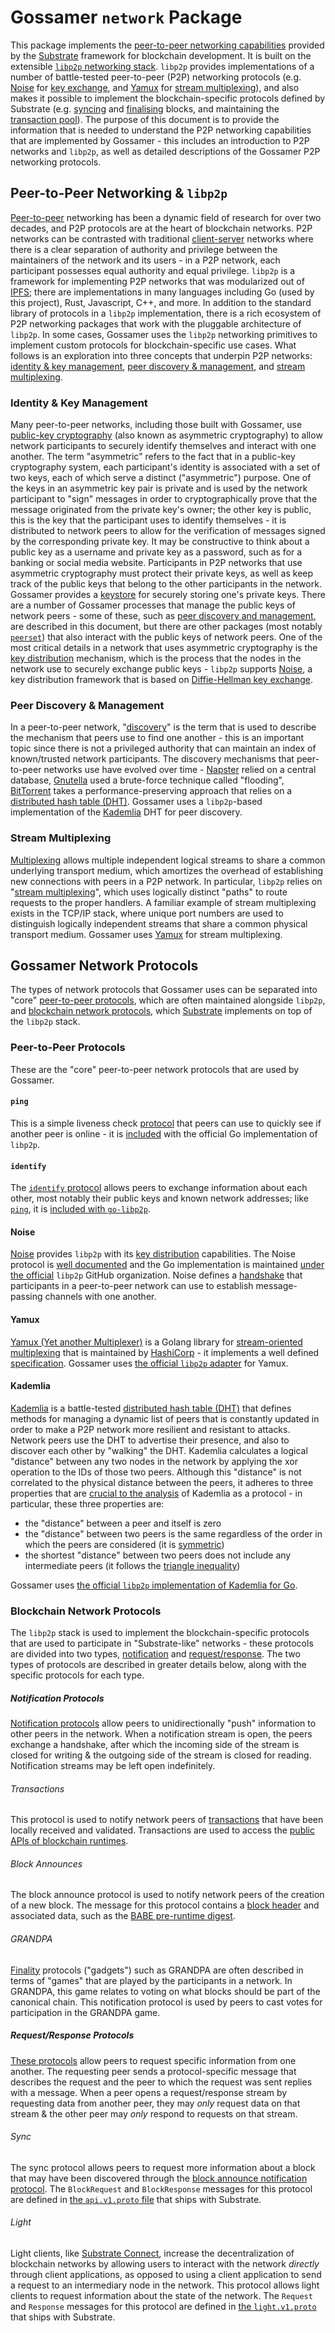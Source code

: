 # Gossamer `network` Package

This package implements the [peer-to-peer networking capabilities](https://crates.parity.io/sc_network/index.html)
provided by the [Substrate](https://docs.substrate.io/) framework for blockchain development. It is built on the
extensible [`libp2p` networking stack](https://docs.libp2p.io/introduction/what-is-libp2p/). `libp2p` provides
implementations of a number of battle-tested peer-to-peer (P2P) networking protocols (e.g. [Noise](#noise) for
[key exchange](#identities--key-management), and [Yamux](#yamux) for [stream multiplexing](#stream-multiplexing)), and
also makes it possible to implement the blockchain-specific protocols defined by Substrate (e.g. [syncing](#sync) and
[finalising](#GRANDPA) blocks, and maintaining the [transaction pool](#transactions)). The purpose of this document is
to provide the information that is needed to understand the P2P networking capabilities that are implemented by
Gossamer - this includes an introduction to P2P networks and `libp2p`, as well as detailed descriptions of the Gossamer
P2P networking protocols.

## Peer-to-Peer Networking & `libp2p`

[Peer-to-peer](https://en.wikipedia.org/wiki/Peer-to-peer) networking has been a dynamic field of research for over two
decades, and P2P protocols are at the heart of blockchain networks. P2P networks can be contrasted with traditional
[client-server](https://en.wikipedia.org/wiki/Client%E2%80%93server_model) networks where there is a clear separation of
authority and privilege between the maintainers of the network and its users - in a P2P network, each participant
possesses equal authority and equal privilege. `libp2p` is a framework for implementing P2P networks that was
modularized out of [IPFS](https://ipfs.io/); there are implementations in many languages including Go (used by this
project), Rust, Javascript, C++, and more. In addition to the standard library of protocols in a `libp2p`
implementation, there is a rich ecosystem of P2P networking packages that work with the pluggable architecture of
`libp2p`. In some cases, Gossamer uses the `libp2p` networking primitives to implement custom protocols for
blockchain-specific use cases. What follows is an exploration into three concepts that underpin P2P networks:
[identity & key management](#identity--key-management), [peer discovery & management](#peer-discovery--management), and
[stream multiplexing](#stream-multiplexing).

### Identity & Key Management

Many peer-to-peer networks, including those built with Gossamer, use
[public-key cryptography](https://en.wikipedia.org/wiki/Public-key_cryptography) (also known as asymmetric cryptography)
to allow network participants to securely identify themselves and interact with one another. The term "asymmetric"
refers to the fact that in a public-key cryptography system, each participant's identity is associated with a set of two
keys, each of which serve a distinct ("asymmetric") purpose. One of the keys in an asymmetric key pair is private and is
used by the network participant to "sign" messages in order to cryptographically prove that the message originated from
the private key's owner; the other key is public, this is the key that the participant uses to identify themselves - it
is distributed to network peers to allow for the verification of messages signed by the corresponding private key. It
may be constructive to think about a public key as a username and private key as a password, such as for a banking or
social media website. Participants in P2P networks that use asymmetric cryptography must protect their private keys, as
well as keep track of the public keys that belong to the other participants in the network. Gossamer provides a
[keystore](../../lib/keystore) for securely storing one's private keys. There are a number of Gossamer processes that
manage the public keys of network peers - some of these, such as
[peer discovery and management](#peer-discovery--management), are described in this document, but there are other
packages (most notably [`peerset`](../peerset)) that also interact with the public keys of network peers. One of the
most critical details in a network that uses asymmetric cryptography is the
[key distribution](https://en.wikipedia.org/wiki/Key_distribution) mechanism, which is the process that the nodes in the
network use to securely exchange public keys - `libp2p` supports [Noise](#noise), a key distribution framework that is
based on [Diffie-Hellman key exchange](https://en.wikipedia.org/wiki/Diffie%E2%80%93Hellman_key_exchange).

### Peer Discovery & Management

In a peer-to-peer network, "[discovery](https://docs.libp2p.io/concepts/publish-subscribe/#discovery)" is the term that
is used to describe the mechanism that peers use to find one another - this is an important topic since there is not a
privileged authority that can maintain an index of known/trusted network participants. The discovery mechanisms that
peer-to-peer networks use have evolved over time - [Napster](https://en.wikipedia.org/wiki/Napster) relied on a central
database, [Gnutella](https://en.wikipedia.org/wiki/Gnutella) used a brute-force technique called "flooding",
[BitTorrent](https://en.wikipedia.org/wiki/BitTorrent) takes a performance-preserving approach that relies on a
[distributed hash table (DHT)](https://en.wikipedia.org/wiki/Distributed_hash_table). Gossamer uses a `libp2p`-based
implementation of the [Kademlia](#kademlia) DHT for peer discovery.

### Stream Multiplexing

[Multiplexing](https://en.wikipedia.org/wiki/Multiplexing) allows multiple independent logical streams to share a common
underlying transport medium, which amortizes the overhead of establishing new connections with peers in a P2P network.
In particular, `libp2p` relies on "[stream multiplexing](https://docs.libp2p.io/concepts/stream-multiplexing/)", which
uses logically distinct "paths" to route requests to the proper handlers. A familiar example of stream multiplexing
exists in the TCP/IP stack, where unique port numbers are used to distinguish logically independent streams that share a
common physical transport medium. Gossamer uses [Yamux](#yamux) for stream multiplexing.

## Gossamer Network Protocols

The types of network protocols that Gossamer uses can be separated into "core"
[peer-to-peer protocols](#peer-to-peer-protocols), which are often maintained alongside `libp2p`, and
[blockchain network protocols](#blockchain-network-protocols), which
[Substrate](https://crates.parity.io/sc_network/index.html) implements on top of the `libp2p` stack.

### Peer-to-Peer Protocols

These are the "core" peer-to-peer network protocols that are used by Gossamer.

#### `ping`

This is a simple liveness check [protocol](https://docs.libp2p.io/concepts/protocols/#ping) that peers can use to
quickly see if another peer is online - it is
[included](https://github.com/libp2p/go-libp2p/tree/master/p2p/protocol/ping) with the official Go implementation of
`libp2p`.

#### `identify`

The [`identify` protocol](https://docs.libp2p.io/concepts/protocols/#identify) allows peers to exchange information
about each other, most notably their public keys and known network addresses; like [`ping`](#ping), it is
[included with `go-libp2p`](https://github.com/libp2p/go-libp2p/tree/master/p2p/protocol/identify).

#### Noise

[Noise](http://noiseprotocol.org/) provides `libp2p` with its [key distribution](#identity--key-management)
capabilities. The Noise protocol is [well documented](https://github.com/libp2p/specs/blob/master/noise/README.md) and
the Go implementation is maintained [under the official](https://github.com/libp2p/go-libp2p-noise) `libp2p` GitHub
organization. Noise defines a
[handshake](https://github.com/libp2p/specs/blob/master/noise/README.md#the-noise-handshake) that participants in a
peer-to-peer network can use to establish message-passing channels with one another.

#### Yamux

[Yamux (Yet another Multiplexer)](https://github.com/hashicorp/yamux) is a Golang library for
[stream-oriented multiplexing](#stream-multiplexing) that is maintained by [HashiCorp](https://www.hashicorp.com/) - it
implements a well defined [specification](https://github.com/hashicorp/yamux/blob/master/spec.md). Gossamer uses
[the official `libp2p` adapter](https://github.com/libp2p/go-libp2p-yamux) for Yamux.

#### Kademlia

[Kademlia](https://en.wikipedia.org/wiki/Kademlia) is a battle-tested
[distributed hash table (DHT)](https://en.wikipedia.org/wiki/Distributed_hash_table) that defines methods for managing a
dynamic list of peers that is constantly updated in order to make a P2P network more resilient and resistant to attacks.
Network peers use the DHT to advertise their presence, and also to discover each other by "walking" the DHT. Kademlia
calculates a logical "distance" between any two nodes in the network by applying the xor operation to the IDs of those
two peers. Although this "distance" is not correlated to the physical distance between the peers, it adheres to three
properties that are [crucial to the analysis](https://en.wikipedia.org/wiki/Kademlia#Academic_significance) of Kademlia
as a protocol - in particular, these three properties are:

- the "distance" between a peer and itself is zero
- the "distance" between two peers is the same regardless of the order in which the peers are considered (it is
  [symmetric](https://en.wikipedia.org/wiki/Symmetry_in_mathematics))
- the shortest "distance" between two peers does not include any intermediate peers (it follows the
  [triangle inequality](https://en.wikipedia.org/wiki/Triangle_inequality))

Gossamer uses [the official `libp2p` implementation of Kademlia for Go](https://github.com/libp2p/go-libp2p-kad-dht).

### Blockchain Network Protocols

The `libp2p` stack is used to implement the blockchain-specific protocols that are used to participate in
"Substrate-like" networks - these protocols are divided into two types, [notification](#notification-protocols) and
[request/response](#requestresponse-protocols). The two types of protocols are described in greater details below, along
with the specific protocols for each type.

##### Notification Protocols

[Notification protocols](https://crates.parity.io/sc_network/index.html#notifications-protocols) allow peers to
unidirectionally "push" information to other peers in the network. When a notification stream is open, the peers
exchange a handshake, after which the incoming side of the stream is closed for writing & the outgoing side of the
stream is closed for reading. Notification streams may be left open indefinitely.

###### Transactions

This protocol is used to notify network peers of [transactions](https://docs.substrate.io/v3/concepts/tx-pool/) that
have been locally received and validated. Transactions are used to access the
[public APIs of blockchain runtimes](https://docs.substrate.io/v3/concepts/extrinsics/#signed-transactions).

###### Block Announces

The block announce protocol is used to notify network peers of the creation of a new block. The message for this
protocol contains a [block header](https://docs.substrate.io/v3/getting-started/glossary/#header) and associated data,
such as the [BABE pre-runtime digest](https://crates.parity.io/sp_consensus_babe/digests/enum.PreDigest.html).

###### GRANDPA

[Finality](https://wiki.polkadot.network/docs/learn-consensus#finality-gadget-grandpa) protocols ("gadgets") such as
GRANDPA are often described in terms of "games" that are played by the participants in a network. In GRANDPA, this game
relates to voting on what blocks should be part of the canonical chain. This notification protocol is used by peers to
cast votes for participation in the GRANDPA game.

##### Request/Response Protocols

[These protocols](https://crates.parity.io/sc_network/index.html#request-response-protocols) allow peers to request
specific information from one another. The requesting peer sends a protocol-specific message that describes the request
and the peer to which the request was sent replies with a message. When a peer opens a request/response stream by
requesting data from another peer, they may _only_ request data on that stream & the other peer may _only_ respond to
requests on that stream.

###### Sync

The sync protocol allows peers to request more information about a block that may have been discovered through the
[block announce notification protocol](#block-announces). The `BlockRequest` and `BlockResponse` messages for this
protocol are defined in
[the `api.v1.proto` file](https://github.com/paritytech/substrate/blob/master/client/network/src/schema/api.v1.proto)
that ships with Substrate.

###### Light

Light clients, like [Substrate Connect](https://paritytech.github.io/substrate-connect/), increase the decentralization
of blockchain networks by allowing users to interact with the network _directly_ through client applications, as opposed
to using a client application to send a request to an intermediary node in the network. This protocol allows light
clients to request information about the state of the network. The `Request` and `Response` messages for this protocol
are defined in
[the `light.v1.proto`](https://github.com/paritytech/substrate/blob/master/client/network/src/schema/light.v1.proto)
that ships with Substrate.
